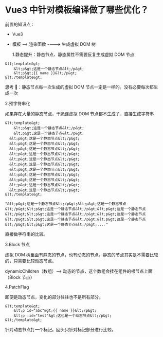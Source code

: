 # Vue3 中针对模板编译做了哪些优化？

前置的知识点：

- Vue3
- 模板 —> 渲染函数 ----> 生成虚拟 DOM 树

  1.静态提升：静态节点、静态属性不需要反复生成虚拟 DOM 节点

```
&lt;template&gt;
	&lt;p&gt;这是一个静态节点&lt;/p&gt;
	&lt;p&gt;{{ name }}&lt;/p&gt;
&lt;/template&gt;
```

思考 🤔：静态节点每一次生成的虚拟 DOM 节点一定是一样的。没有必要每次都生成一次

2.预字符串化

如果存在大量的静态节点，干脆连虚拟 DOM 节点都不生成了，直接生成字符串

```
&lt;template&gt;
	&lt;p&gt;这是一个静态节点&lt;/p&gt;
	&lt;p&gt;这是一个静态节点&lt;/p&gt;
  &lt;p&gt;这是一个静态节点&lt;/p&gt;
  &lt;p&gt;这是一个静态节点&lt;/p&gt;
  &lt;p&gt;这是一个静态节点&lt;/p&gt;
  &lt;p&gt;这是一个静态节点&lt;/p&gt;
  &lt;p&gt;这是一个静态节点&lt;/p&gt;
  &lt;p&gt;这是一个静态节点&lt;/p&gt;
  &lt;p&gt;这是一个静态节点&lt;/p&gt;
  &lt;p&gt;这是一个静态节点&lt;/p&gt;
  &lt;p&gt;这是一个静态节点&lt;/p&gt;
  &lt;p&gt;这是一个静态节点&lt;/p&gt;
  &lt;p&gt;这是一个静态节点&lt;/p&gt;
&lt;/template&gt;
```

```
"&lt;p&gt;这是一个静态节点&lt;/p&gt;&lt;p&gt;这是一个静态节点&lt;/p&gt;&lt;p&gt;这是一个静态节点&lt;/p&gt;&lt;p&gt;这是一个静态节点&lt;/p&gt;&lt;p&gt;这是一个静态节点&lt;/p&gt;&lt;p&gt;这是一个静态节点&lt;/p&gt;&lt;p&gt;这是一个静态节点&lt;/p&gt;&lt;p&gt;这是一个静态节点&lt;/p&gt;&lt;p&gt;这是一个静态节点&lt;/p&gt;...."
```

直接做字符串的比较。

3.Block 节点

虚拟 DOM 树里面有静态的节点，也有动态的节点。静态的节点其实是不需要比较的，只需要比较动态节点。

dynamicChildren（数组）—> 动态的节点，这个数组会挂在组件的根节点上面（Block 节点）

4.PatchFlag

即便是动态节点，变化的部分往往也不是所有部分。

```
&lt;template&gt;
	&lt;p id="abc"&gt;{{ name }}&lt;/p&gt;
	&lt;p :id="test"&gt;这也是一个动态节点&lt;/p&gt;
&lt;/template&gt;
```

针对动态节点打一个标记。回头只针对标记部分进行比较。
